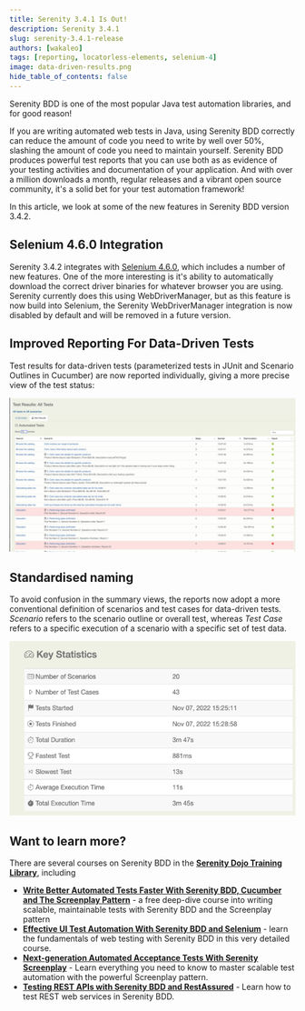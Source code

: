 ```yaml
---
title: Serenity 3.4.1 Is Out!
description: Serenity 3.4.1
slug: serenity-3.4.1-release
authors: [wakaleo]
tags: [reporting, locatorless-elements, selenium-4]
image: data-driven-results.png
hide_table_of_contents: false
---
```


Serenity BDD is one of the most popular Java test automation libraries, and for good reason!

If you are writing automated web tests in Java, using Serenity BDD correctly can reduce the amount of code you need to write by well over 50%, slashing the amount of code you need to maintain yourself. Serenity BDD produces powerful test reports that you can use both as as evidence of your testing activities and documentation of your application. And with over a million downloads a month, regular releases and a vibrant open source community, it's a solid bet for your test automation framework!

In this article, we look at some of the new features in Serenity BDD version 3.4.2.

<!--truncate-->
## Selenium 4.6.0 Integration
Serenity 3.4.2 integrates with [Selenium 4.6.0](https://www.selenium.dev/blog/2022/selenium-4-6-0-released/), which includes a number of new features. One of the more interesting is it's ability to automatically download the correct driver binaries for whatever browser you are using. Serenity currently does this using WebDriverManager, but as this feature is now build into Selenium, the Serenity WebDriverManager integration is now disabled by default and will be removed in a future version.

## Improved Reporting For Data-Driven Tests

Test results for data-driven tests (parameterized tests in JUnit and Scenario Outlines in Cucumber) are now reported individually, giving a more precise view of the test status:

![](data-driven-results.png)

## Standardised naming

To avoid confusion in the summary views, the reports now adopt a more conventional definition of scenarios and test cases for data-driven tests. _Scenario_ refers to the scenario outline or overall test, whereas _Test Case_ refers to a specific execution of a scenario with a specific set of test data.

![](scenarios-and-test-cases.png)

## Want to learn more?
There are several courses on Serenity BDD in the **[Serenity Dojo Training Library](https://expansion.serenity-dojo.com)**, including
* **[Write Better Automated Tests Faster With Serenity BDD, Cucumber and The Screenplay Pattern](https://expansion.serenity-dojo.com/courses/serenity-and-the-screenplay-pattern)** - a free deep-dive course into writing scalable, maintainable tests with Serenity BDD and the Screenplay pattern
* **[Effective UI Test Automation With Serenity BDD and Selenium](https://expansion.serenity-dojo.com/courses/testing-web-applications-with-serenity-bdd)** - learn the fundamentals of web testing with Serenity BDD in this very detailed course.
* **[Next-generation Automated Acceptance Tests With Serenity Screenplay](https://expansion.serenity-dojo.com/courses/writing-more-sustainable-tests-with-the-screenplay-pattern)** - Learn everything you need to know to master scalable test automation with the powerful Screenplay pattern.
* **[Testing REST APIs with Serenity BDD and RestAssured](https://expansion.serenity-dojo.com/courses/testing-rest-apis-with-serenity-bdd)** - Learn how to test REST web services in Serenity BDD.
